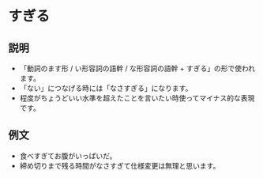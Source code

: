 # すぎる

## 説明

- 「動詞のます形 / い形容詞の語幹 / な形容詞の語幹 + すぎる」の形で使われます。
- 「ない」につなげる時には「なさすぎる」になります。
- 程度がちょうどいい水準を超えたことを言いたい時使ってマイナス的な表現です。

## 例文

- 食べすぎてお腹がいっぱいだ。
- 締め切りまで残る時間がなさすぎて仕様変更は無理と思います。